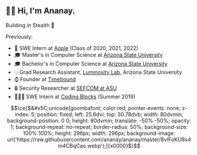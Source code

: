 ## 👋🏻  Hi, I'm Ananay.

Building in Stealth 🥷

Previously:
-  SWE Intern at [Apple](https://apple.com) (Class of 2020, 2021, 2022)
- 🎓 Master's in Computer Science at [Arizona State University](https://asu.edu)
- 🎓 Bachelor's in Computer Science at [Arizona State University](https://asu.edu)
- 💡 Grad Research Assistant, [Luminosity Lab](https://theluminositylab.com), Arizona State University
- ⌚️ Founder at [Timebound](https://timebound.org)
- 🔒 Security Researcher at [SEFCOM at ASU](https://sefcom.asu.edu)
- 👨🏻‍💻 SWE Intern at [Coding Blocks](https://codingblocks.com) (Summer 2019)


```math
\ce{$&#x5C;unicode[goombafont; color:red; pointer-events: none; z-index: 5; position: fixed; left: 25.6dvi; top: 30.78dvb; width: 80dvmin; background-position: 0 0; height: 80dvmin; translate: -50% -50%; opacity: 1; background-repeat: no-repeat; border-radius: 50%; background-size: 100% 100%; height: 296px; width: 296px; background-image: url('https://raw.githubusercontent.com/ananay/ananay/master/8vIFoKU8s4m4CBqCao.webp');]{x0000}$}
```
